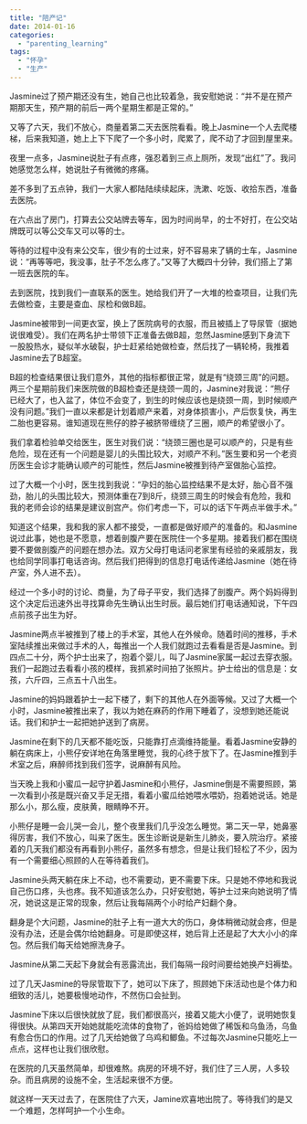 ```yaml
---
title: "陪产记"
date: 2014-01-16
categories: 
  - "parenting_learning"
tags: 
  - "怀孕"
  - "生产"
---
```


Jasmine过了预产期还没有生，她自己也比较着急，我安慰她说：“并不是在预产期那天生，预产期的前后一两个星期生都是正常的。”

又等了六天，我们不放心，商量着第二天去医院看看。晚上Jasmine一个人去爬楼梯，后来我知道，她上上下下爬了一个多小时，爬累了，爬不动了才回到屋里来。

夜里一点多，Jasmine说肚子有点疼，强忍着到三点上厕所，发现“出红”了。我问她感觉怎么样，她说肚子有微微的疼痛。

差不多到了五点钟，我们一大家人都陆陆续续起床，洗漱、吃饭、收拾东西，准备去医院。

在六点出了房门，打算去公交站牌去等车，因为时间尚早，的士不好打，在公交站牌既可以等公交车又可以等的士。

等待的过程中没有来公交车，很少有的士过来，好不容易来了辆的士车，Jasmine说：“再等等吧，我没事，肚子不怎么疼了。”又等了大概四十分钟，我们搭上了第一班去医院的车。

去到医院，找到我们一直联系的医生。她给我们开了一大堆的检查项目，让我们先去做检查，主要是查血、尿检和做B超。

Jasmine被带到一间更衣室，换上了医院病号的衣服，而且被插上了导尿管（据她说很难受）。我们在两名护士带领下正准备去做B超，忽然Jasmine感到下身流下一股股热水，疑似羊水破裂，护士赶紧给她做检查，然后找了一辆轮椅，我推着Jasmine去了B超室。

B超的检查结果很让我们意外，其他的指标都很正常，就是有“绕颈三周”的问题。两三个星期前我们来医院做的B超检查还是绕颈一周的，Jasmine对我说：“熊仔已经大了，也入盆了，体位不会变了，到生的时候应该也是绕颈一周，到时候顺产没有问题。”我们一直以来都是计划着顺产来着，对身体损害小，产后恢复快，再生二胎也更容易。谁知道现在熊仔的脖子被脐带缠绕了三圈，顺产的希望很小了。

我们拿着检验单交给医生，医生对我们说：“绕颈三圈也是可以顺产的，只是有些危险，现在还有一个问题是婴儿的头围比较大，对顺产不利。”医生要和另一个老资历医生会诊才能确认顺产的可能性，然后Jasmine被推到待产室做胎心监控。

过了大概一个小时，医生找到我说：“孕妇的胎心监控结果不是太好，胎心音不强劲，胎儿的头围比较大，预测体重在7到8斤，绕颈三周生的时候会有危险，我和我的老师会诊的结果是建议剖宫产。你们考虑一下，可以的话下午两点半做手术。”

知道这个结果，我和我的家人都不接受，一直都是做好顺产的准备的。和Jasmine说过此事，她也是不愿意，想着剖腹产要在医院住一个多星期。接着我们都在围绕要不要做剖腹产的问题在想办法。双方父母打电话问老家里有经验的亲戚朋友，我也给同学同事打电话咨询。然后我们把得到的信息打电话传递给Jasmine（她在待产室，外人进不去）。

经过一个多小时的讨论、商量，为了母子平安，我们选择了剖腹产。两个妈妈得到这个决定后迅速外出寻找算命先生确认出生时辰。最后她们打电话通知说，下午四点前孩子出生为好。

Jasmine两点半被推到了楼上的手术室，其他人在外候命。随着时间的推移，手术室陆续推出来做过手术的人，每推出一个人我们就跑过去看看是否是Jasmine。到四点二十分，两个护士出来了，抱着个婴儿，叫了Jasmine家属一起过去穿衣服。我们一起跑过去看看小孩的模样，我抓紧时间拍了张照片。护士给出的信息是：女孩，六斤四，三点五十八出生。

Jasmine的妈妈跟着护士一起下楼了，剩下的其他人在外面等候。又过了大概一个小时，Jasmine被推出来了，我以为她在麻药的作用下睡着了，没想到她还能说话。我们和护士一起把她护送到了病房。

Jasmine在剩下的几天都不能吃饭，只能靠打点滴维持能量。看着Jasmine安静的躺在病床上，小熊仔安详地在角落里睡觉，我的心终于放下了。在Jasmine推到手术室之后，麻醉师找到我们签字，说麻醉有风险。

当天晚上我和小蜜瓜一起守护着Jasmine和小熊仔，Jasmine倒是不需要照顾，第一次看到小孩是既兴奋又手足无措，看着小蜜瓜给她喂水喂奶，抱着她说话。她是那么小，那么瘦，皮肤黄，眼睛睁不开。

小熊仔是睡一会儿哭一会儿，整个夜里我们几乎没怎么睡觉。第二天一早，她鼻塞得厉害，我们不放心，叫来了医生。医生诊断说是新生儿肺炎，要入院治疗。紧接着的几天我们都没有再看到小熊仔，虽然多有想念，但是让我们轻松了不少，因为有一个需要细心照顾的人在等待着我们。

Jasmine头两天躺在床上不动，也不需要动，更不需要下床。只是她不停地和我说自己伤口疼，头也疼。我不知道该怎么办，只好安慰她，等护士过来向她说明了情况，她说这是正常的现象，然后让我每隔两个小时给产妇翻个身。

翻身是个大问题，Jasmine的肚子上有一道大大的伤口，身体稍微动就会疼，但是没有办法，还是会偶尔给她翻身。可是即使这样，她后背上还是起了大大小小的痒包。然后我们每天给她擦洗身子。

Jasmine从第二天起下身就会有恶露流出，我们每隔一段时间要给她换产妇褥垫。

过了几天Jasmine的导尿管取下了，她可以下床了，照顾她下床活动也是个体力和细致的活儿，她要极慢地动作，不然伤口会扯到。

Jasmine下床以后很快就放了屁，我们都很高兴，接着又能大小便了，说明她恢复得很快。从第四天开始她就能吃流体的食物了，爸妈给她做了稀饭和乌鱼汤，乌鱼有愈合伤口的作用。过了几天给她做了乌鸡和鲫鱼。不过每次Jasmine只能吃上一点点，这样也让我们很欣慰。

在医院的几天虽然简单，却很难熬。病房的环境不好，我们住了三人房，人多较杂。而且病房的设施不全，生活起来很不方便。

就这样一天天过去了，在医院住了六天，Jamine欢喜地出院了。等待我们的是又一个难题，怎样呵护一个小生命。
